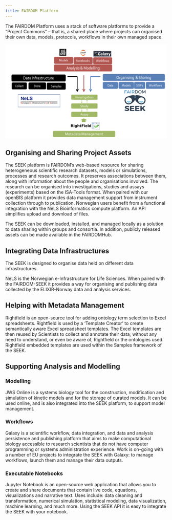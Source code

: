 ```yaml
---
title: FAIRDOM Platform
---
```


The FAIRDOM Platform uses a stack of software platforms to provide a “Project Commons” – that is, a shared place where projects 
can organised their own data, models, protocols, workflows  in their own managed space.

![FAIRDOM platform](/images/Platforms.png)

## Organising and Sharing Project Assets
The SEEK platform is FAIRDOM’s web-based resource for sharing heterogeneous scientific research datasets, models or simulations, processes and research outcomes. 
It preserves associations between them, along with information about the people and organisations involved. The research can be organised into investigations, 
studies and assays (experiments) based on the ISA-Tools format. When paired with our openBIS platform it provides data management support from instrument 
collection through to publication. Norwegian users benefit from a functional integration with the NeLS Bioinformatics compute platform. An API simplifies 
upload and download of files.

The SEEK can be downloaded, installed, and managed locally as a solution to data sharing within groups and consortia. In addition, publicly released assets can be made available in the FAIRDOMHub.

## Integrating Data Infrastructures

The SEEK is designed to organise data held on different data infrastructures.

NeLS is the Norwegian e-Infrastructure for Life Sciences. When paired with the FAIRDOM-SEEK  it provides a way for organising and publishing data collected 
by the ELIXIR-Norway data and analysis services.

## Helping with Metadata Management 

Rightfield is an open-source tool for adding ontology term selection to Excel spreadsheets. Rightfield is used by a ‘Template Creator’ to create semantically aware Excel spreadsheet templates. The Excel templates are then reused by Scientists to collect and annotate their data; without any need to understand, or even be aware of, Rightfield or the ontologies used. Rightfield embedded templates are used within the Samples framework of the SEEK.

## Supporting Analysis and Modelling 

### Modelling
JWS Online is a systems biology tool for the construction, modification and simulation of kinetic models and for the storage of curated models. It can be used online, and is also integrated into the SEEK platform, to support model management.

### Workflows
Galaxy is  a scientific workflow, data integration, and data and analysis persistence and publishing platform that aims to make computational biology accessible to research scientists that do not have computer programming or systems administration experience. Work is on-going with a number of EU projects to integrate the SEEK with Galaxy: to manage workflows, launch them and manage their data outputs.

### Executable Notebooks
Jupyter Notebook  is an open-source web application that allows you to create and share documents that contain live code, equations, visualizations and narrative text. Uses include: data cleaning and transformation, numerical simulation, statistical modeling, data visualization, machine learning, and much more. Using the SEEK API it is easy to integrate the SEEK with your notebook.

